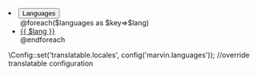 <li class="dropdown">
    <button class="btn btn-default dropdown-toggle" type="button" id="dropdownMenu1" data-toggle="dropdown" aria-haspopup="true" aria-expanded="true">
        Languages
        <span class="caret"></span>
    </button>
    <ul class="dropdown-menu" aria-labelledby="dropdownMenu1">
        @foreach($languages as $key=>$lang)
        <li class="{{ active_class(session('locale') == $key) }}">
            <a href="{{route('locale',$key)}}"> {{ $lang }}</a>
        </li>
        @endforeach
    </ul>
</li>

\Config::set('translatable.locales', config('marvin.languages')); //override translatable configuration